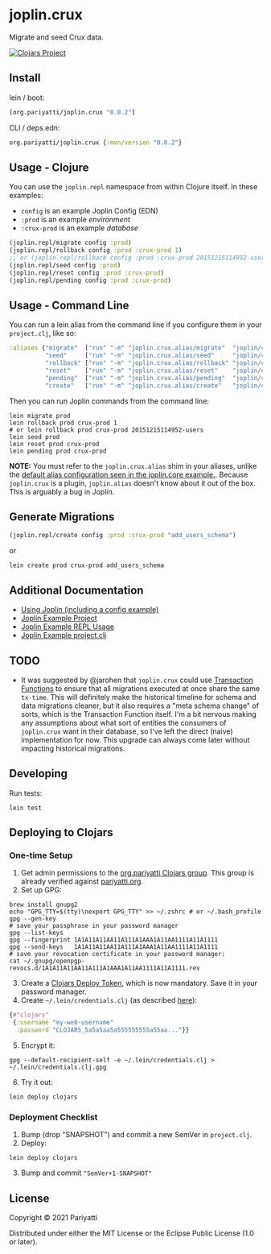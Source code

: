 # joplin.crux

Migrate and seed Crux data.

[![Clojars Project](https://img.shields.io/clojars/v/org.pariyatti/joplin.crux.svg)](https://clojars.org/org.pariyatti/joplin.crux)

## Install

lein / boot:
```clojure
[org.pariyatti/joplin.crux "0.0.2"]
```

CLI / deps.edn:
```clojure
org.pariyatti/joplin.crux {:mvn/version "0.0.2"}
```

## Usage - Clojure

You can use the `joplin.repl` namespace from within Clojure itself. In these examples:
- `config` is an example Joplin Config (EDN)
- `:prod` is an example _environment_
- `:crux-prod` is an example _database_

```clojure
(joplin.repl/migrate config :prod)
(joplin.repl/rollback config :prod :crux-prod 1)
;; or (joplin.repl/rollback config :prod :crux-prod 20151215114952-users)
(joplin.repl/seed config :prod)
(joplin.repl/reset config :prod :crux-prod)
(joplin.repl/pending config :prod :crux-prod)
```

## Usage - Command Line

You can run a lein alias from the command line if you configure them in your `project.clj`, like so:

```clojure
:aliases {"migrate"  ["run" "-m" "joplin.crux.alias/migrate"  "joplin/config.edn"]
          "seed"     ["run" "-m" "joplin.crux.alias/seed"     "joplin/config.edn"]
          "rollback" ["run" "-m" "joplin.crux.alias/rollback" "joplin/config.edn"]
          "reset"    ["run" "-m" "joplin.crux.alias/reset"    "joplin/config.edn"]
          "pending"  ["run" "-m" "joplin.crux.alias/pending"  "joplin/config.edn"]
          "create"   ["run" "-m" "joplin.crux.alias/create"   "joplin/config.edn"]}
```

Then you can run Joplin commands from the command line:

```shell
lein migrate prod
lein rollback prod crux-prod 1
# or lein rollback prod crux-prod 20151215114952-users
lein seed prod
lein reset prod crux-prod
lein pending prod crux-prod
```

**NOTE:** You must refer to the `joplin.crux.alias` shim in your aliases, unlike the [default alias configuration seen in the joplin.core example.](https://github.com/juxt/joplin/blob/master/example/project.clj#L15). Because `joplin.crux` is a plugin, `joplin.alias` doesn't know about it out of the box. This is arguably a bug in Joplin.

## Generate Migrations

```clojure
(joplin.repl/create config :prod :crux-prod "add_users_schema")
```

or

```shell
lein create prod crux-prod add_users_schema
```

## Additional Documentation

- [Using Joplin (including a config example)](https://github.com/juxt/joplin#using-joplin)
- [Joplin Example Project](https://github.com/juxt/joplin/tree/master/example)
- [Joplin Example REPL Usage](https://github.com/juxt/joplin/blob/master/example/src/migrate.clj)
- [Joplin Example project.clj](https://github.com/juxt/joplin/blob/master/example/project.clj)

## TODO

- It was suggested by @jarohen that `joplin.crux` could use [Transaction Functions](https://opencrux.com/reference/21.02-1.15.0/transactions.html#transaction-functions) to ensure that all migrations executed at once share the same `tx-time`. This will definitely make the historical timeline for schema and data migrations cleaner, but it also requires a "meta schema change" of sorts, which is the Transaction Function itself. I'm a bit nervous making any assumptions about what sort of entities the consumers of `joplin.crux` want in their database, so I've left the direct (naive) implementation for now. This upgrade can always come later without impacting historical migrations.

## Developing

Run tests:

```shell
lein test
```

## Deploying to Clojars

### One-time Setup

1. Get admin permissions to the [org.pariyatti Clojars group](https://clojars.org/org.pariyatti). This group is already verified against [pariyatti.org](https://pariyatti.org).
2. Set up GPG:

```shell
brew install gnupg2
echo "GPG_TTY=$(tty)\nexport GPG_TTY" >> ~/.zshrc # or ~/.bash_profile
gpg --gen-key
# save your passphrase in your password manager
gpg --list-keys
gpg --fingerprint 1A1A11A11AA11A111A1AAA1A11AA1111A11A1111
gpg --send-keys   1A1A11A11AA11A111A1AAA1A11AA1111A11A1111
# save your revocation certificate in your password manager:
cat ~/.gnupg/openpgp-revocs.d/1A1A11A11AA11A111A1AAA1A11AA1111A11A1111.rev
```

3. Create a [Clojars Deploy Token](https://clojars.org/tokens), which is now mandatory. Save it in your password manager.
4. Create `~/.lein/credentials.clj` (as described [here](https://tech.toryanderson.com/2020/07/21/deploying-to-clojars-with-the-new-tokens/)):

```clojure
{#"clojars"
 {:username "my-web-username"
  :password "CLOJARS_5a5a5aa5a555555555a55aa..."}}
```

5. Encrypt it:

```shell
gpg --default-recipient-self -e ~/.lein/credentials.clj > ~/.lein/credentials.clj.gpg
```

6. Try it out:

```shell
lein deploy clojars
```

### Deployment Checklist

1. Bump (drop "SNAPSHOT") and commit a new SemVer in `project.clj`.
2. Deploy:

```shell
lein deploy clojars
```

3. Bump and commit `"SemVer+1-SNAPSHOT"`

## License

Copyright © 2021 Pariyatti

Distributed under either the MIT License or the Eclipse Public License (1.0 or later).

